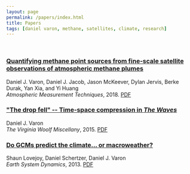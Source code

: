 ```yaml
---
layout: page
permalink: /papers/index.html
title: Papers
tags: [daniel varon, methane, satellites, climate, research]
---
```


<br>

### [Quantifying methane point sources from fine-scale satellite observations of atmospheric methane plumes](https://doi.org/10.5194/amt-11-5673-2018)

Daniel J. Varon, Daniel J. Jacob, Jason McKeever, Dylan Jervis, Berke Durak, Yan Xia, and Yi Huang <br>
<em>Atmospheric Measurement Techniques</em>, 2018. [PDF](/papers/varon_etal_2018_amt.pdf)


### ["The drop fell" -- Time-space compression in <em>The Waves</em>](https://virginiawoolfmiscellany.wordpress.com/virginia-woolf-miscellany-fall-2014winter-2015-issue-86/)

Daniel J. Varon <br>
<em>The Virginia Woolf Miscellany</em>, 2015. [PDF](vwm86fall2014winter2015.pdf)


### [Do GCMs predict the climate... or macroweather?](https://doi.org/10.5194/esd-4-439-2013)

Shaun Lovejoy, Daniel Schertzer, Daniel J. Varon <br>
<em>Earth System Dynamics</em>, 2013. [PDF](lovejoy_etal_2013_esd.pdf)